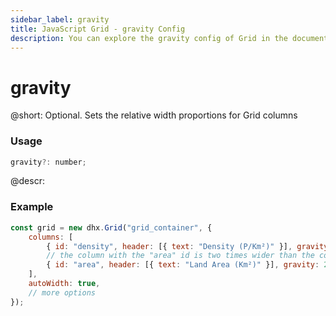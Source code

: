 ```yaml
---
sidebar_label: gravity
title: JavaScript Grid - gravity Config 
description: You can explore the gravity config of Grid in the documentation of the DHTMLX JavaScript UI library. Browse developer guides and API reference, try out code examples and live demos, and download a free 30-day evaluation version of DHTMLX Suite.
---
```


# gravity

@short: Optional. Sets the relative width proportions for Grid columns

### Usage

~~~jsx
gravity?: number;
~~~

@descr:
### Example

~~~jsx
const grid = new dhx.Grid("grid_container", {
    columns: [
        { id: "density", header: [{ text: "Density (P/Km²)" }], gravity: 1 },
        // the column with the "area" id is two times wider than the column with the "density" id
        { id: "area", header: [{ text: "Land Area (Km²)" }], gravity: 2 },
    ],
    autoWidth: true,
    // more options
});
~~~